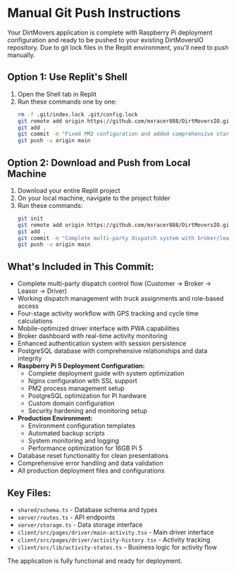 # Manual Git Push Instructions

Your DirtMovers application is complete with Raspberry Pi deployment configuration and ready to be pushed to your existing DirtMoversIO repository. Due to git lock files in the Replit environment, you'll need to push manually.

## Option 1: Use Replit's Shell
1. Open the Shell tab in Replit
2. Run these commands one by one:
   ```bash
   rm -f .git/index.lock .git/config.lock
   git remote add origin https://github.com/mxracer888/DirtMoversIO.git
   git add .
   git commit -m "Fixed PM2 configuration and added comprehensive startup script"
   git push -u origin main
   ```

## Option 2: Download and Push from Local Machine
1. Download your entire Replit project
2. On your local machine, navigate to the project folder
3. Run these commands:
   ```bash
   git init
   git remote add origin https://github.com/mxracer888/DirtMoversIO.git
   git add .
   git commit -m "Complete multi-party dispatch system with broker/leasor management"
   git push -u origin main
   ```

## What's Included in This Commit:
- Complete multi-party dispatch control flow (Customer → Broker → Leasor → Driver)
- Working dispatch management with truck assignments and role-based access
- Four-stage activity workflow with GPS tracking and cycle time calculations
- Mobile-optimized driver interface with PWA capabilities
- Broker dashboard with real-time activity monitoring
- Enhanced authentication system with session persistence
- PostgreSQL database with comprehensive relationships and data integrity
- **Raspberry Pi 5 Deployment Configuration:**
  - Complete deployment guide with system optimization
  - Nginx configuration with SSL support
  - PM2 process management setup
  - PostgreSQL optimization for Pi hardware
  - Custom domain configuration
  - Security hardening and monitoring setup
- **Production Environment:**
  - Environment configuration templates
  - Automated backup scripts
  - System monitoring and logging
  - Performance optimization for 16GB Pi 5
- Database reset functionality for clean presentations
- Comprehensive error handling and data validation
- All production deployment files and configurations

## Key Files:
- `shared/schema.ts` - Database schema and types
- `server/routes.ts` - API endpoints
- `server/storage.ts` - Data storage interface
- `client/src/pages/driver/main-activity.tsx` - Main driver interface
- `client/src/pages/driver/activity-history.tsx` - Activity tracking
- `client/src/lib/activity-states.ts` - Business logic for activity flow

The application is fully functional and ready for deployment.
